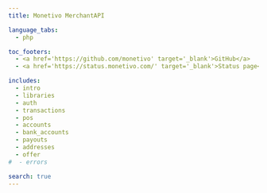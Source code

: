 ```yaml
---
title: Monetivo MerchantAPI

language_tabs:
  - php

toc_footers:
  - <a href='https://github.com/monetivo' target='_blank'>GitHub</a>
  - <a href='https://status.monetivo.com/' target='_blank'>Status page</a>

includes:
  - intro
  - libraries
  - auth
  - transactions
  - pos
  - accounts
  - bank_accounts
  - payouts
  - addresses
  - offer
#  - errors

search: true
---
```

